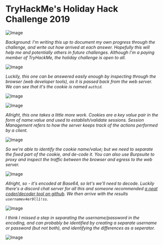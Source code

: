# TryHackMe's Holiday Hack Challenge 2019
![Image](https://github.com/dscovetta/HolidayHack2019/blob/master/images/hh2.png)

_Background: I'm writing this up to document my own progress through the challenge, and write out how arrived at each answer. Hopefully this will help me and potentially others in future challenges. Although I'm a paying member of TryHackMe, the holiday challenge is open to all._

![Image](https://github.com/dscovetta/HolidayHack2019/blob/master/images/hh4.png)

_Luckily, this one can be answered easily enough by inspecting through the browser (web developer tools), as it is passed back from the web server. We can see that it's the cookie is named `authid`._

![Image](https://github.com/dscovetta/HolidayHack2019/blob/master/images/hh7e.png)

![Image](https://github.com/dscovetta/HolidayHack2019/blob/master/images/hh5.png)

_Allright, this one takes a little more work. Cookies are a key value pair in the form of name:value and used to establish/validate sessions. Session Management refers to how the server keeps track of the actions performed by a client._

![Image](https://github.com/dscovetta/HolidayHack2019/blob/master/images/hh10.png)

_So we're able to identify the cookie name/value; but we need to separate the fixed part of the cookie, and de-code it. You can also use Burpsuite to proxy and inspect the traffic between the browser and egress to the web server._

![Image](https://github.com/dscovetta/HolidayHack2019/blob/master/images/hh11.png)

_Allright, so - it's encoded at Base64, so let's we'll need to decode. Luckily there's a discord chat server for all this and someone recommended [a neat coder/decoder tool on github](https://gchq.github.io/CyberChef/). We then arrive with the results `usernamev4er9ll1!ss`._

![Image](https://github.com/dscovetta/HolidayHack2019/blob/master/images/hh12.png)

_I think I missed a step in separating the username/password in the encoding, and can probably be identified by creating a separate username or password (but not both), and identifying the differences as a seperator._

![Image](https://github.com/dscovetta/HolidayHack2019/blob/master/images/hh14.png)

